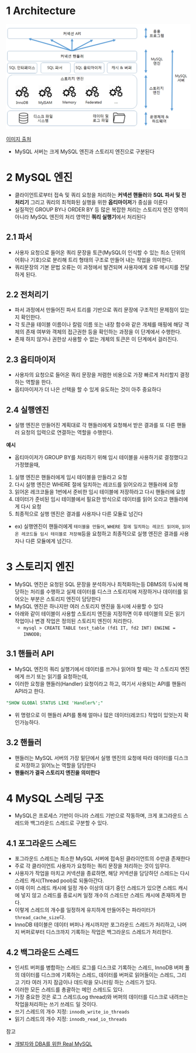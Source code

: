 # 1 Architecture

<img src="./images/architecture.png" alt="1" style="zoom:50%;" />

[이미지 출처](https://user-images.githubusercontent.com/43127088/108531720-5bb71080-731a-11eb-8b51-288f49a4a600.PNG)

* MySQL 서버는 크게 MySQL 엔진과 스토리지 엔진으로 구분된다



# 2 MySQL 엔진

* 클라이언트로부터 접속 및 쿼리 요청을 처리하는 **커넥션 핸들러**와 **SQL 파서 및 전처리기** 그리고 쿼리의 최적화된 실행을 위한 **옵티마이저**가 중심을 이룬다
* 실질적인 GROUP BY나 ORDER BY 등 많은 복잡한 처리는 스토리지 엔진 영역이 아니라 MySQL 엔진의 처리 영역인 **쿼리 실행기**에서 처리된다

## 

## 2.1 파서

* 사용자 요청으로 들어온 쿼리 문장을 토큰(MySQL이 인식할 수 있는 최소 단위의 어휘나 기호)으로 분리해 트리 형태의 구조로 만들어 내는 작업을 의미한다. 
* 쿼리문장의 기본 문법 오류는 이 과정에서 발견되며 사용자에게 오류 메시지를 전달하게 된다.



## 2.2 전처리기

* 파서 과정에서 만들어진 파서 트리를 기반으로 쿼리 문장에 구조적인 문제점이 있는지 확인한다. 
* 각 토큰을 테이블 이름이나 칼럼 이름 또는 내장 함수와 같은 개체를 매핑에 해당 객체의 존재 여부와 객체의 접근권한 등을 확인하는 과정을 이 단계에서 수행한다. 
* 존재 하지 않거나 권한상 사용할 수 없는 개체의 토큰은 이 단계에서 걸러진다.



## 2.3 옵티마이저

* 사용자의 요청으로 들어온 쿼리 문장을 저렴한 비용으로 가장 빠르게 처리할지 결정하는 역할을 한다.
* 옵티마이저가 더 나은 선택을 할 수 있게 유도하는 것이 아주 중요하다



## 2.4 실행엔진

* 실행 엔진은 만들어진 계획대로 각 핸들러에게 요청해서 받은 결과를 또 다른 핸들러 요청의 입력으로 연결하는 역할을 수행한다.



**예시**

* 옵티마이저가 GROUP BY를 처리하기 위해 임시 테이블을 사용하기로 결정했다고 가정했을때,

1. 실행 엔진은 핸들러에게 임시 테이블을 만들라고 요청
2. 다시 실행 엔진은 WHERE 절에 일치하는 레코드를 읽어오라고 핸들러에 요청
3. 읽어온 레크코들을 1번에서 준비한 임시 테이블에 저장하라고 다시 핸들러에 요청
4. 데이터가 준비된 임시 테이블에서 필요한 방식으로 데이터를 읽어 오라고 핸들러에게 다시 요청
5. 최종적으로 실행 엔진은 결과를 사용자나 다른 모듈로 넘긴다

* ex) 실행엔진이 핸들러에게 `테이블을 만들어`, `WHERE 절에 일치하는 레코드 읽어와`, `읽어온 레코드들 임시 테이블로 저장해`등을 요청하고 최종적으로 실행 엔진은 결과를 사용자나 다른 모듈에게 넘긴다.



# 3 스토리지 엔진

* MySQL 엔진은 요청된 SQL 문장을 분석하거나 최적화하는등 DBMS의 두뇌에 해당하는 처리를 수행하고 실제 데이터를 디스크 스토리지에 저장하거나 데이터를 읽어오는 부분은 스토리지 엔진이 담당한다
* MySQL 엔진은 하나지만 여러 스토리지 엔진을 동시에 사용할 수 있다
* 아래와 같이 테이블이 사용할 스토리지 엔진을 지정하면 이후 테이블의 모든 읽기 작업이나 변경 작업은 정의된 스토리지 엔진이 처리한다.
  * `mysql > CREATE TABLE test_table (fd1 IT, fd2 INT) ENGINE = INNODB;`



## 3.1 핸들러 API

* MySQL 엔진의 쿼리 실행기에서 데이터를 쓰거나 읽어야 할 때는 각 스토리지 엔진에게 쓰기 또는 읽기를 요청하는데,
* 이러한 요청을 핸들러(Handler) 요청이라고 하고, 여기서 사용되는 API를 핸들러 API라고 한다.

```sql
"SHOW GLOBAl STATUS LIKE 'Handler%';"
```

* 위 명령으로 이 핸들러 API를 통해 얼마나 많은 데이터(레코드) 작업이 있엇는지 확인가능하다.



## 3.2 핸들러

* 핸들러는 MySQL 서버의 가장 밑단에서 실행 엔진의 요청에 따라 데이터를 디스크로 저장하고 읽어노는 역할을 담당한다
* **핸들러가 결국 스토리지 엔진을 의미한다**



# 4 MySQL 스레딩 구조

* MySQL은 프로세스 기반이 아니라 스레드 기반으로 작동하며, 크게 포그라운드 스레드와 백그라운드 스레드로 구분할 수 있다.



## 4.1 포그라운드 스레드

* 포그라운드 스레드는 최소한 MySQL 서버에 접속된 클라이언트의 수만큼 존재한다
* 주로 각 클라이언트 사용자가 요청하는 쿼리 문장을 처리하는 것이 임무다.
* 사용자가 작업을 마치고 커넥션을 종료하면, 해당 커넥션을 담당하던 스레드는 다시 스레드 캐시(Thread pool)로 되돌아간다. 
* 이때 이미 스레드 캐시에 일정 개수 이상의 대기 중인 스레드가 있으면 스레드 캐시에 넣지 않고 스레드를 종료시켜 일정 개수의 스레드만 스레드 캐시에 존재하게 한다.
* 이렇게 스레드의 개수를 일정하게 유지하게 만들어주는 파라미터가 `thread_cache_size`다. 
* InnoDB 테이블은 데이터 버퍼나 캐시까지만 포그라운드 스레드가 처리하고, 나머지 버퍼로부터 디스크까지 기록하는 작업은 백그라운드 스레드가 처리한다.



## 4.2 백그라운드 스레드

* 인서트 버퍼를 병합하는 스레드 로그를 디스크로 기록하는 스레드, InnoDB 버퍼 풀의 데이터를 디스크에 기록하는 스레드, 데이터를 버퍼로 읽어들이는 스레드, 그리고 기타 여러 가지 잠금이나 데드락을 모니터링 하는 스레드가 있다.
* 이러한 모든 스레드를 총괄하는 메인 스레드도 있다.
* 가장 중요한 것은 로그 스레드(Log thread)와 버퍼의 데이터를 디스크로 내려쓰는 작업을처리하는 쓰기 쓰레드 일 것이다.
* 쓰기 스레드의 개수 지정: `innodb_write_io_threads` 
* 읽기 스레드의 개수 지정: `innodb_read_io_threads`



참고

* [개발자와 DBA를 위한 Real MySQL](http://www.kyobobook.co.kr/product/detailViewKor.laf?ejkGb=KOR&mallGb=KOR&barcode=9788992939003&orderClick=LAG&Kc=)